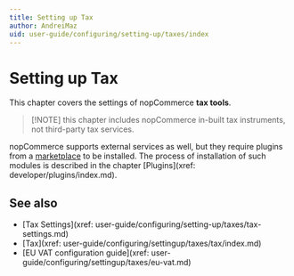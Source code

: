 ```yaml
---
title: Setting up Tax
author: AndreiMaz
uid: user-guide/configuring/setting-up/taxes/index
---
```


# Setting up Tax

This chapter covers the settings of nopCommerce **tax tools**.

> [!NOTE] this chapter includes nopCommerce in-built tax instruments, not third-party tax services.

nopCommerce supports external services as well, but they require plugins from a [marketplace](http://www.nopcommerce.com/marketplace.aspx) to be installed. The process of installation of such modules is described in the chapter [Plugins](xref: developer/plugins/index.md).

## See also

* [Tax Settings](xref: user-guide/configuring/setting-up/taxes/tax-settings.md)
* [Tax](xref: user-guide/configuring/settingup/taxes/tax/index.md)
* [EU VAT configuration guide](xref: user-guide/configuring/settingup/taxes/eu-vat.md)